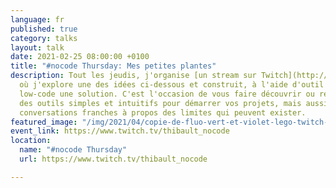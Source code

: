 ```yaml
---
language: fr
published: true
category: talks
layout: talk
date: 2021-02-25 08:00:00 +0100
title: "#nocode Thursday: Mes petites plantes"
description: Tout les jeudis, j'organise [un stream sur Twitch](http://twitch.tv/thibault_nocode)
  où j'explore une des idées ci-dessous et construit, à l'aide d'outil no-code ou
  low-code une solution. C'est l'occasion de vous faire découvrir ou re-découvrir
  des outils simples et intuitifs pour démarrer vos projets, mais aussi d'avoir des
  conversations franches à propos des limites qui peuvent exister.
featured_image: "/img/2021/04/copie-de-fluo-vert-et-violet-lego-twitch-banniere.png"
event_link: https://www.twitch.tv/thibault_nocode
location:
  name: "#nocode Thursday"
  url: https://www.twitch.tv/thibault_nocode

---
```

